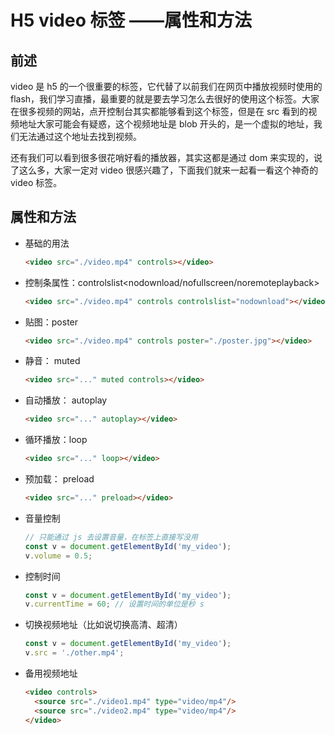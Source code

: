 # H5 video 标签 ——属性和方法

## 前述

video 是 h5 的一个很重要的标签，它代替了以前我们在网页中播放视频时使用的flash，我们学习直播，最重要的就是要去学习怎么去很好的使用这个标签。大家在很多视频的网站，点开控制台其实都能够看到这个标签，但是在 src 看到的视频地址大家可能会有疑惑，这个视频地址是 blob 开头的，是一个虚拟的地址，我们无法通过这个地址去找到视频。

还有我们可以看到很多很花哨好看的播放器，其实这都是通过 dom 来实现的，说了这么多，大家一定对 video 很感兴趣了，下面我们就来一起看一看这个神奇的 video 标签。

## 属性和方法

- 基础的用法

    ```html
    <video src="./video.mp4" controls></video>
    ```

- 控制条属性：controlslist<nodownload/nofullscreen/noremoteplayback>

    ```html
    <video src="./video.mp4" controls controlslist="nodownload"></video>
    ```

- 贴图：poster

    ```html
    <video src="./video.mp4" controls poster="./poster.jpg"></video>
    ```

- 静音： muted

    ```html
    <video src="..." muted controls></video>
    ```

- 自动播放： autoplay

    ```html
    <video src="..." autoplay></video>
    ```

- 循环播放：loop

   ```html
   <video src="..." loop></video>
   ```

- 预加载： preload

    ```html
    <video src="..." preload></video>
    ```

- 音量控制

    ```js
    // 只能通过 js 去设置音量，在标签上直接写没用
    const v = document.getElementById('my_video');
    v.volume = 0.5;
    ```

- 控制时间

    ```js
    const v = document.getElementById('my_video');
    v.currentTime = 60; // 设置时间的单位是秒 s
    ```

- 切换视频地址（比如说切换高清、超清）

    ```js
    const v = document.getElementById('my_video');
    v.src = './other.mp4';
    ```

- 备用视频地址

    ```html
    <video controls>
      <source src="./video1.mp4" type="video/mp4"/>
      <source src="./video2.mp4" type="video/mp4"/>
    </video>
    ```

